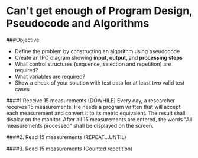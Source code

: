 # Can't get enough of Program Design, Pseudocode and Algorithms

###Objective
* Define the problem by constructing an algorithm using pseudocode
* Create an IPO diagram showing <strong>input, output, </strong>and<strong> processing steps</strong>
* What control structures (sequence, selection and repetition) are required?
* What variables are required?
* Show a check of your solution with test data for at least two valid test cases



####1.Receive 15 measurements (DOWHILE)
Every day, a researcher receives 15 measurements. He needs a program written that will accept each measurement and convert it to its metric equivalent. The result shall display on the monitor. After all 15 measurements are entered, the words "All measurements processed" shall be displayed on the screen.

####2. Read 15 measurements (REPEAT...UNTIL)

####3. Read 15 measurements (Counted repetition)
